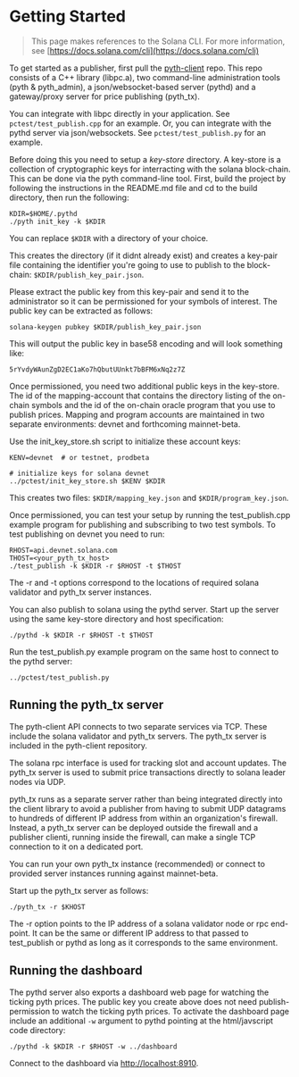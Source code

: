# Getting Started

> This page makes references to the Solana CLI. For more information, see [https://docs.solana.com/cli](https://docs.solana.com/cli)

To get started as a publisher, first pull the [pyth-client](https://github.com/pyth-network/pyth-client) repo. This repo consists of a C++ library (libpc.a), two command-line administration tools (pyth & pyth\_admin), a json/websocket-based server (pythd) and a gateway/proxy server for price publishing (pyth\_tx).

You can integrate with libpc directly in your application. See `pctest/test_publish.cpp` for an example. Or, you can integrate with the pythd server via json/websockets. See `pctest/test_publish.py` for an example.

Before doing this you need to setup a _key-store_ directory. A key-store is a collection of cryptographic keys for interracting with the solana block-chain. This can be done via the pyth command-line tool. First, build the project by following the instructions in the README.md file and cd to the build directory, then run the following:

```
KDIR=$HOME/.pythd
./pyth init_key -k $KDIR
```

You can replace `$KDIR` with a directory of your choice.

This creates the directory (if it didnt already exist) and creates a key-pair file containing the identifier you're going to use to publish to the block-chain: `$KDIR/publish_key_pair.json`.

Please extract the public key from this key-pair and send it to the administrator so it can be permissioned for your symbols of interest. The public key can be extracted as follows:

```
solana-keygen pubkey $KDIR/publish_key_pair.json
```

This will output the public key in base58 encoding and will look something like:

```
5rYvdyWAunZgD2EC1aKo7hQbutUUnkt7bBFM6xNq2z7Z
```

Once permissioned, you need two additional public keys in the key-store. The id of the mapping-account that contains the directory listing of the on-chain symbols and the id of the on-chain oracle program that you use to publish prices. Mapping and program accounts are maintained in two separate environments: devnet and forthcoming mainnet-beta.

Use the init\_key\_store.sh script to initialize these account keys:

```
KENV=devnet  # or testnet, prodbeta

# initialize keys for solana devnet
../pctest/init_key_store.sh $KENV $KDIR
```

This creates two files: `$KDIR/mapping_key.json` and `$KDIR/program_key.json`.

Once permissioned, you can test your setup by running the test\_publish.cpp example program for publishing and subscribing to two test symbols. To test publishing on devnet you need to run:

```
RHOST=api.devnet.solana.com
THOST=<your_pyth_tx_host>
./test_publish -k $KDIR -r $RHOST -t $THOST
```

The -r and -t options correspond to the locations of required solana validator and pyth\_tx server instances.

You can also publish to solana using the pythd server. Start up the server using the same key-store directory and host specification:

```
./pythd -k $KDIR -r $RHOST -t $THOST
```

Run the test\_publish.py example program on the same host to connect to the pythd server:

```
../pctest/test_publish.py
```

## Running the pyth\_tx server

The pyth-client API connects to two separate services via TCP. These include the solana validator and pyth\_tx servers. The pyth\_tx server is included in the pyth-client repository.

The solana rpc interface is used for tracking slot and account updates. The pyth\_tx server is used to submit price transactions directly to solana leader nodes via UDP.

pyth\_tx runs as a separate server rather than being integrated directly into the client library to avoid a publisher from having to submit UDP datagrams to hundreds of different IP address from within an organization's firewall. Instead, a pyth\_tx server can be deployed outside the firewall and a publisher clienti, running inside the firewall, can make a single TCP connection to it on a dedicated port.

You can run your own pyth\_tx instance (recommended) or connect to provided server instances running against mainnet-beta.

Start up the pyth\_tx server as follows:

```
./pyth_tx -r $KHOST
```

The -r option points to the IP address of a solana validator node or rpc end-point. It can be the same or different IP address to that passed to test\_publish or pythd as long as it corresponds to the same environment.

## Running the dashboard

The pythd server also exports a dashboard web page for watching the ticking pyth prices. The public key you create above does not need publish-permission to watch the ticking pyth prices. To activate the dashboard page include an additional `-w` argument to pythd pointing at the html/javscript code directory:

```
./pythd -k $KDIR -r $RHOST -w ../dashboard
```

Connect to the dashboard via [http://localhost:8910](http://localhost:8910).
